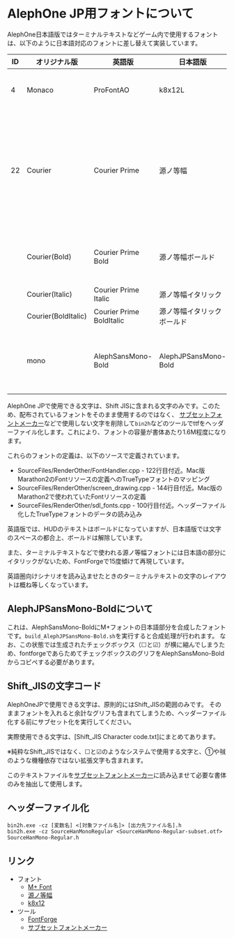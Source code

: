 # AlephOne JP用フォントについて

AlephOne日本語版ではターミナルテキストなどゲーム内で使用するフォントは、以下のように日本語対応のフォントに差し替えて実装しています。

|ID |オリジナル版       |英語版                     |日本語版                   |備考
|---|-------------------|---------------------------|---------------------------|------------------------------------------
|4  |Monaco             |ProFontAO                  |k8x12L                     |HUD向けフォント
|22 |Courier            |Courier Prime              |源ノ等幅                   |汎用フォント（ターミナルテキストなどで使用）
|   |Courier(Bold)      |Courier Prime Bold         |源ノ等幅ボールド           |汎用ボールドフォント
|   |Courier(Italic)    |Courier Prime Italic       |源ノ等幅イタリック
|   |Courier(BoldItalic)|Courier Prime BoldItalic   |源ノ等幅イタリックボールド
|   |mono               |AlephSansMono-Bold         |AlephJPSansMono-Bold       |ダイアログ表示用フォント

AlephOne JPで使用できる文字は、Shift JISに含まれる文字のみです。このため、配布されているフォントをそのまま使用するのではなく、
[サブセットフォントメーカー](https://opentype.jp/subsetfontmk.htm)などで使用しない文字を削除して`bin2h`などのツールでttfをヘッダーファイル化します。これにより、フォントの容量が書体あたり1.6M程度になります。

これらのフォントの定義は、以下のソースで定義されています。

* SourceFiles/RenderOther/FontHandler.cpp - 122行目付近。Mac版Marathon2のFontリソースの定義へのTrueTypeフォントのマッピング
* SourceFiles/RenderOther/screen_drawing.cpp - 144行目付近。Mac版のMarathon2で使われていたFontリソースの定義
* SourceFiles/RenderOther/sdl_fonts.cpp - 100行目付近。ヘッダーファイル化したTrueTypeフォントのデータの読み込み

英語版では、HUDのテキストはボールドになっていますが、日本語版では文字のスペースの都合上、ボールドは解除しています。

また、ターミナルテキストなどで使われる源ノ等幅フォントには日本語の部分にイタリックがないため、FontForgeで15度傾けて再現しています。

英語圏向けシナリオを読み込ませたときのターミナルテキストの文字のレイアウトは概ね等しくなっています。

## AlephJPSansMono-Boldについて

これは、AlephSansMono-BoldにM+フォントの日本語部分を合成したフォントです。`build_AlephJPSansMono-Bold.sh`を実行すると合成処理が行われます。
なお、この状態では生成されたチェックボックス（☐と☑）が横に縮んでしまうため、fontforgeであらためてチェックボックスのグリフをAlephSansMono-Boldからコピペする必要があります。

## Shift_JISの文字コード

AlephOneJPで使用できる文字は、原則的にはShift_JISの範囲のみです。
そのままフォントを入れると余計なグリフも含まれてしまうため、ヘッダーファイル化する前にサブセット化を実行してください。

実際使用できる文字は、[Shift_JIS Character code.txt]にまとめてあります。

※純粋なShift_JISではなく、☐と☑のようなシステムで使用する文字と、①や㍻のような機種依存ではない拡張文字も含まれます。

このテキストファイルを[サブセットフォントメーカー](https://opentype.jp/subsetfontmk.htm)に読み込ませて必要な書体のみを抽出して使用します。

## ヘッダーファイル化

```
bin2h.exe -cz [変数名] <[対象ファイル名]> [出力先ファイル名].h
bin2h.exe -cz SourceHanMonoRegular <SourceHanMono-Regular-subset.otf> SourceHanMono-Regular.h
```

## リンク

* フォント
  * [M+ Font](https://mplus-fonts.osdn.jp/)
  * [源ノ等幅](https://github.com/adobe-fonts/source-han-mono)
  * [k8x12](http://littlelimit.net/k8x12.htm)
* ツール
  * [FontForge](https://fontforge.sf.net/)
  * [サブセットフォントメーカー](https://opentype.jp/subsetfontmk.htm)
